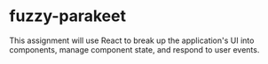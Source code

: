 # fuzzy-parakeet
This assignment will use React to break up the application's UI into components, manage component state, and respond to user events.
